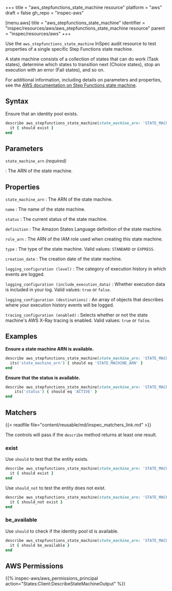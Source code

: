 +++
title = "aws_stepfunctions_state_machine resource"
platform = "aws"
draft = false
gh_repo = "inspec-aws"

[menu.aws]
title = "aws_stepfunctions_state_machine"
identifier = "inspec/resources/aws/aws_stepfunctions_state_machine resource"
parent = "inspec/resources/aws"
+++

Use the `aws_stepfunctions_state_machine` InSpec audit resource to test properties of a single specific Step Functions state machine.

A state machine consists of a collection of states that can do work (Task states), determine which states to transition next (Choice states), stop an execution with an error (Fail states), and so on.

For additional information, including details on parameters and properties, see the [AWS documentation on Step Functions state machine](https://docs.aws.amazon.com/AWSCloudFormation/latest/UserGuide/aws-resource-stepfunctions-statemachine.html).

## Syntax

Ensure that an identity pool exists.

```ruby
describe aws_stepfunctions_state_machine(state_machine_arn: 'STATE_MACHINE_ARN') do
  it { should exist }
end
```

## Parameters

`state_machine_arn` _(required)_

: The ARN of the state machine.

## Properties

`state_machine_arn`
: The ARN of the state machine.

`name`
: The name of the state machine.

`status`
: The current status of the state machine.

`definition`
: The Amazon States Language definition of the state machine.

`role_arn`
: The ARN of the IAM role used when creating this state machine.

`type`
: The type of the state machine. Valid values: `STANDARD` or `EXPRESS`.

`creation_date`
: The creation date of the state machine.

`logging_configuration (level)`
: The category of execution history in which events are logged.

`logging_configuration (include_execution_data)`
: Whether execution data is included in your log. Valid values: `true` or `false`.

`logging_configuration (destinations)`
: An array of objects that describes where your execution history events will be logged.

`tracing_configuration (enabled)`
: Selects whether or not the state machine's AWS X-Ray tracing is enabled. Valid values: `true` or `false`.

## Examples

**Ensure a state machine ARN is available.**

```ruby
describe aws_stepfunctions_state_machine(state_machine_arn: 'STATE_MACHINE_ARN') do
  its('state_machine_arn') { should eq 'STATE_MACHINE_ARN' }
end
```

**Ensure that the status is available.**

```ruby
describe aws_stepfunctions_state_machine(state_machine_arn: 'STATE_MACHINE_ARN') do
    its('status') { should eq 'ACTIVE' }
end
```

## Matchers

{{< readfile file="content/reusable/md/inspec_matchers_link.md" >}}

The controls will pass if the `describe` method returns at least one result.

### exist

Use `should` to test that the entity exists.

```ruby
describe aws_stepfunctions_state_machine(state_machine_arn: 'STATE_MACHINE_ARN') do
  it { should exist }
end
```

Use `should_not` to test the entity does not exist.

```ruby
describe aws_stepfunctions_state_machine(state_machine_arn: 'STATE_MACHINE_ARN') do
  it { should_not exist }
end
```

### be_available

Use `should` to check if the identity pool id is available.

```ruby
describe aws_stepfunctions_state_machine(state_machine_arn: 'STATE_MACHINE_ARN') do
  it { should be_available }
end
```

## AWS Permissions

{{% inspec-aws/aws_permissions_principal action="States:Client:DescribeStateMachineOutput" %}}

